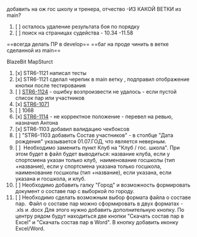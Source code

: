 добавить на ож гос школу и тренера, отчество -ИЗ КАКОЙ ВЕТКИ из main?

1. [ ] осталось удаление результата боя по порядку 
2. [ ] поиск на страницах судейства - 10.34 -11.58

==всегда делать ПР в develop==
==баг на проде чинить в ветке сделанной из main== 

BlazeBit MapSturct



1. [x] STR6-1121 написал тесты
2. [x] STR6-1121 сделал черепик в main ветку , подправил отображение кнопки после тестирования 
3. [ ] [STR6-1124](https://ru.yougile.com/team/1117dcf1f032/#STR6-1124)  - ошибку возпроизвести не удалось - если пустой список пар или участников 
4. [x] [STR6-1071](https://ru.yougile.com/team/1117dcf1f032/#STR6-1071) 
5. [ ] 1068
6. [x] [STR6-1114](https://ru.yougile.com/team/1117dcf1f032/#STR6-1114) - не корректное положение - перевел на ревью, назначил Антона
7. [x] STR6-1103 добавил валидацию чекбоксов
8. [ ] "STR6-1103 добавить Состав участников" - в столбце "Дата рождения" указывается 01.07.ГОД, что является неверным.
9. [ ]  Необходимо заменить пункт Клуб на "Клуб / гос. школа".  При этом будет в файл будет выводиться:  название клуба, если у спортсмена указан только клуб,   наименование госшколы (тип +название), если у спортсмена указана только госшкола,   наименование госшколы (тип +название), если указана, если указана и госшкола, и клуб.
10. [ ] Необходимо добавить галку "Город" и возможность формировать документ о составе пар с выборкой по городу. 
11. [ ] Необходимо сделать возможным выбор формата файла о составе пар.   Файл о составе пар можно сформировать в двух форматах - .xls и .docx  Для этого нужно добавить дополнительную кнопку. По центру рядом будут находиться две кнопки "Скачать состав пар в Excel" и "Скачать состав пар в Word". В кнопку добавить иконку Excel/Word.






